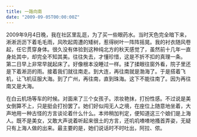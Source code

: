 ```yaml
---
title: 一路向南
date: "2009-09-05T00:00:00Z"
---
```


2009年9月4日晚，我在社区里乱逛，为了买一些眼药水。当时天色完全暗下来，淅淅沥沥下着毛毛雨，风吹起周遭的矮树，惹得树叶一阵阵摇晃。我的衬衣随风卷起，任它贯穿身体。很久没有体验到这种纯北方的秋天感觉了，虽然前十几年一直身处其中，却完全不知其美。往往失去，才懂珍惜，这是不折不扣的真理一条。 第二日早上非常早就起床了。好像根本没睡过一样。揉了揉眼往窗外看，院子里还是下着淅沥的雨。接着我们就往南走。到大连，再往南就是渤海了。于是搭着飞机，让飞机征服大海。到了广州，再往南，直到珠海。这下不能往南了。因为再往南又是大海。
  
在白云机场等车的时候。对面来了三个女孩子。浓妆艳抹，打扮性感。不过说是美女倒算不上，只是挺会打扮罢了。她们好似闯无人之境，在座位上随意地坐着，大声地用一种古怪的方言谈论着什么什么。本帅稍加判定，便知道这三个娘们是上海人。既不是美女，又敢大声说着听起来很土的方言，还叽叽喳喳地搔首弄姿，无疑只有上海人做的出来。最主要的是，她们说话时不时吐出，阿拉、侬。